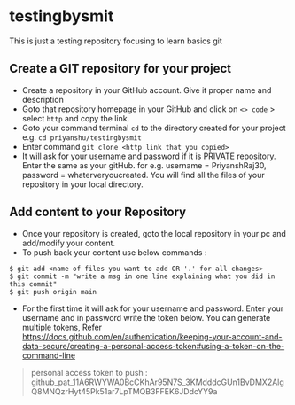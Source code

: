 # testingbysmit
This is just a testing repository focusing to learn basics git

## Create a GIT repository for your project
* Create a repository in your GitHub account. Give it proper name and description
* Goto that repository homepage in your GitHub and click on `<> code` > select `http` and copy the link.
* Goto your command terminal `cd` to the directory created for your project e.g. `cd priyanshu/testingbysmit`
* Enter command `git clone <http link that you copied>`
* It will ask for your username and password if it is PRIVATE repository. Enter the same as your gitHub. for e.g. username = PriyanshRaj30, password = whaterveryoucreated. You will find all the files of your repository in your local directory.
 
## Add content to your Repository
* Once your repository is created, goto the local repository in your pc and add/modify your content.
* To push back your content use below commands : 
```console
$ git add <name of files you want to add OR '.' for all changes>
$ git commit -m "write a msg in one line explaining what you did in this commit"
$ git push origin main
```
* For the first time it will ask for your username and password. Enter your username and in password write the token below. 
You can generate multiple tokens, Refer https://docs.github.com/en/authentication/keeping-your-account-and-data-secure/creating-a-personal-access-token#using-a-token-on-the-command-line





> personal access token to push : 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

